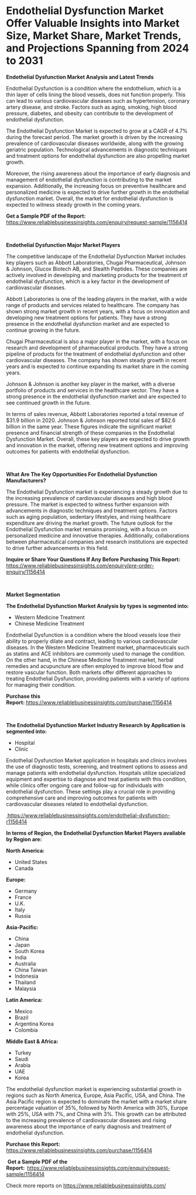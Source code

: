<p><h1>Endothelial Dysfunction Market Offer Valuable Insights into Market Size, Market Share, Market Trends, and Projections Spanning from 2024 to 2031</h1></p><p><strong>Endothelial Dysfunction Market Analysis and Latest Trends</strong></p>
<p><p>Endothelial Dysfunction is a condition where the endothelium, which is a thin layer of cells lining the blood vessels, does not function properly. This can lead to various cardiovascular diseases such as hypertension, coronary artery disease, and stroke. Factors such as aging, smoking, high blood pressure, diabetes, and obesity can contribute to the development of endothelial dysfunction.</p><p>The Endothelial Dysfunction Market is expected to grow at a CAGR of 4.7% during the forecast period. The market growth is driven by the increasing prevalence of cardiovascular diseases worldwide, along with the growing geriatric population. Technological advancements in diagnostic techniques and treatment options for endothelial dysfunction are also propelling market growth.</p><p>Moreover, the rising awareness about the importance of early diagnosis and management of endothelial dysfunction is contributing to the market expansion. Additionally, the increasing focus on preventive healthcare and personalized medicine is expected to drive further growth in the endothelial dysfunction market. Overall, the market for endothelial dysfunction is expected to witness steady growth in the coming years.</p></p>
<p><strong>Get a Sample PDF of the Report:&nbsp;</strong> <a href="https://www.reliablebusinessinsights.com/enquiry/request-sample/1156414">https://www.reliablebusinessinsights.com/enquiry/request-sample/1156414</a></p>
<p>&nbsp;</p>
<p><strong>Endothelial Dysfunction Major Market Players</strong></p>
<p><p>The competitive landscape of the Endothelial Dysfunction Market includes key players such as Abbott Laboratories, Chugai Pharmaceutical, Johnson & Johnson, Glucox Biotech AB, and Stealth Peptides. These companies are actively involved in developing and marketing products for the treatment of endothelial dysfunction, which is a key factor in the development of cardiovascular diseases.</p><p>Abbott Laboratories is one of the leading players in the market, with a wide range of products and services related to healthcare. The company has shown strong market growth in recent years, with a focus on innovation and developing new treatment options for patients. They have a strong presence in the endothelial dysfunction market and are expected to continue growing in the future.</p><p>Chugai Pharmaceutical is also a major player in the market, with a focus on research and development of pharmaceutical products. They have a strong pipeline of products for the treatment of endothelial dysfunction and other cardiovascular diseases. The company has shown steady growth in recent years and is expected to continue expanding its market share in the coming years.</p><p>Johnson & Johnson is another key player in the market, with a diverse portfolio of products and services in the healthcare sector. They have a strong presence in the endothelial dysfunction market and are expected to see continued growth in the future.</p><p>In terms of sales revenue, Abbott Laboratories reported a total revenue of $31.9 billion in 2020. Johnson & Johnson reported total sales of $82.6 billion in the same year. These figures indicate the significant market presence and financial strength of these companies in the Endothelial Dysfunction Market. Overall, these key players are expected to drive growth and innovation in the market, offering new treatment options and improving outcomes for patients with endothelial dysfunction.</p></p>
<p>&nbsp;</p>
<p><strong>What Are The Key Opportunities For Endothelial Dysfunction Manufacturers?</strong></p>
<p><p>The Endothelial Dysfunction market is experiencing a steady growth due to the increasing prevalence of cardiovascular diseases and high blood pressure. The market is expected to witness further expansion with advancements in diagnostic techniques and treatment options. Factors such as aging population, sedentary lifestyles, and rising healthcare expenditure are driving the market growth. The future outlook for the Endothelial Dysfunction market remains promising, with a focus on personalized medicine and innovative therapies. Additionally, collaborations between pharmaceutical companies and research institutions are expected to drive further advancements in this field.</p></p>
<p><strong>Inquire or Share Your Questions If Any Before Purchasing This Report:</strong> <a href="https://www.reliablebusinessinsights.com/enquiry/pre-order-enquiry/1156414">https://www.reliablebusinessinsights.com/enquiry/pre-order-enquiry/1156414</a></p>
<p>&nbsp;</p>
<p><strong>Market Segmentation</strong></p>
<p><strong>The Endothelial Dysfunction Market Analysis by types is segmented into:</strong></p>
<p><ul><li>Western Medicine Treatment</li><li>Chinese Medicine Treatment</li></ul></p>
<p><p>Endothelial Dysfunction is a condition where the blood vessels lose their ability to properly dilate and contract, leading to various cardiovascular diseases. In the Western Medicine Treatment market, pharmaceuticals such as statins and ACE inhibitors are commonly used to manage the condition. On the other hand, in the Chinese Medicine Treatment market, herbal remedies and acupuncture are often employed to improve blood flow and restore vascular function. Both markets offer different approaches to treating Endothelial Dysfunction, providing patients with a variety of options for managing their condition.</p></p>
<p><strong>Purchase this Report:&nbsp;</strong><a href="https://www.reliablebusinessinsights.com/purchase/1156414">https://www.reliablebusinessinsights.com/purchase/1156414</a></p>
<p>&nbsp;</p>
<p><strong>The Endothelial Dysfunction Market Industry Research by Application is segmented into:</strong></p>
<p><ul><li>Hospital</li><li>Clinic</li></ul></p>
<p><p>Endothelial Dysfunction Market application in hospitals and clinics involves the use of diagnostic tests, screening, and treatment options to assess and manage patients with endothelial dysfunction. Hospitals utilize specialized equipment and expertise to diagnose and treat patients with this condition, while clinics offer ongoing care and follow-up for individuals with endothelial dysfunction. These settings play a crucial role in providing comprehensive care and improving outcomes for patients with cardiovascular diseases related to endothelial dysfunction.</p></p>
<p><a href="https://www.reliablebusinessinsights.com/endothelial-dysfunction-r1156414">&nbsp;https://www.reliablebusinessinsights.com/endothelial-dysfunction-r1156414</a></p>
<p><strong>In terms of Region, the Endothelial Dysfunction Market Players available by Region are:</strong></p>
<p>
    <p> <strong> North America: </strong>
        <ul>
            <li>United States</li>
            <li>Canada</li>
        </ul>
        </p> 
    <p> <strong> Europe: </strong>
        <ul>
            <li>Germany</li>
            <li>France</li>
            <li>U.K.</li>
            <li>Italy</li>
            <li>Russia</li>
        </ul>
        </p> 
    <p> <strong> Asia-Pacific: </strong>
        <ul>
            <li>China</li>
            <li>Japan</li>
            <li>South Korea</li>
            <li>India</li>
            <li>Australia</li>
            <li>China Taiwan</li>
            <li>Indonesia</li>
            <li>Thailand</li>
            <li>Malaysia</li>
        </ul>
        </p> 
    <p> <strong> Latin America: </strong>
        <ul>
            <li>Mexico</li>
            <li>Brazil</li>
            <li>Argentina Korea</li>
            <li>Colombia</li>
        </ul>
        </p> 
    <p> <strong> Middle East & Africa: </strong>
        <ul>
            <li>Turkey</li>
            <li>Saudi</li>
            <li>Arabia</li>
            <li>UAE</li>
            <li>Korea</li>
        </ul>
    </p>
    </p>
<p><p>The endothelial dysfunction market is experiencing substantial growth in regions such as North America, Europe, Asia Pacific, USA, and China. The Asia Pacific region is expected to dominate the market with a market share percentage valuation of 35%, followed by North America with 30%, Europe with 25%, USA with 7%, and China with 3%. This growth can be attributed to the increasing prevalence of cardiovascular diseases and rising awareness about the importance of early diagnosis and treatment of endothelial dysfunction.</p></p>
<p><strong>Purchase this Report: </strong><a href="https://www.reliablebusinessinsights.com/purchase/1156414">https://www.reliablebusinessinsights.com/purchase/1156414</a></p>
<p>&nbsp;<strong>Get a Sample PDF of the Report:&nbsp;&nbsp;</strong><a href="https://www.reliablebusinessinsights.com/enquiry/request-sample/1156414">https://www.reliablebusinessinsights.com/enquiry/request-sample/1156414</a></p>
<p><strong></strong></p>
<p>Check more reports on <a href="https://www.reliablebusinessinsights.com/">https://www.reliablebusinessinsights.com/</a></p>
